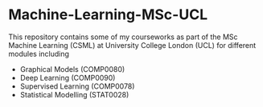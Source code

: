 # Machine-Learning-MSc-UCL
This repository contains some of my courseworks as part of the MSc Machine Learning (CSML) at University College London (UCL) for different modules including 
- Graphical Models (COMP0080)
- Deep Learning (COMP0090)
- Supervised Learning (COMP0078)
- Statistical Modelling (STAT0028)

